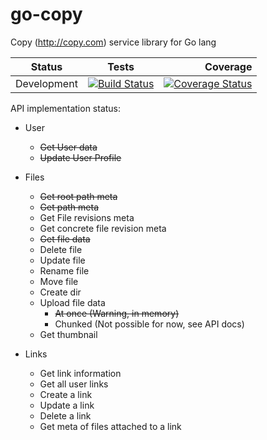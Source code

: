 go-copy
=======

Copy (http://copy.com) service library for Go lang

| Status        | Tests                                                                                                                   | Coverage                                                                                                                                 |
| ------------- |:-----------------------------------------------------------------------------------------------------------------------:| ----------------------------------------------------------------------------------------------------------------------------------------:|
| Development   | [![Build Status](https://drone.io/github.com/slok/go-copy/status.png)](https://drone.io/github.com/slok/go-copy/latest) | [![Coverage Status](https://coveralls.io/repos/slok/go-copy/badge.png?branch=master)](https://coveralls.io/r/slok/go-copy?branch=master) |



API implementation status:

* User
    * ~~Get User data~~
    * ~~Update User Profile~~

* Files
    * ~~Get root path meta~~
    * ~~Get path meta~~
    * Get File revisions meta
    * Get concrete file revision meta
    * ~~Get file data~~
    * Delete file
    * Update file
    * Rename file
    * Move file
    * Create dir
    * Upload file data
        * ~~At once (Warning, in memory)~~
        * Chunked (Not possible for now, see API docs)
    * Get thumbnail

* Links
    * Get link information
    * Get all user links
    * Create a link
    * Update a link
    * Delete a link
    * Get meta of files attached to a link


